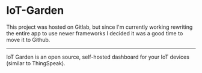 # IoT-Garden

This project was hosted on Gitlab, but since I'm currently working rewriting the entire app to use newer frameworks I decided it was a good time to move it to Github.

---

IoT Garden is an open source, self-hosted dashboard for your IoT devices (similar to ThingSpeak).
